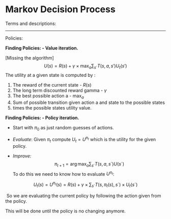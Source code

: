 # Markov Decision Process

Terms and descriptions:

____

Policies:





**Finding Policies: - Value iteration.**

[Missing the algorithm]
$$
U(s) = R(s) + \gamma \times \text{max}_a \sum_{s´} T(s,a,s') U_t(s')
$$
The utility at a given state is computed by :

1. The reward of the current state - $R(s)$
2. The long term discounted reward gamma - $\gamma$
3. The best possible action a - $\text{max}_a$  
4. Sum of possible transition given action a and state to the possible states
5. times the possible states utility value.



**Finding Policies: - Policy iteration.**

- Start with $\pi_0$ as just random guesses of actions.

- *Evaluate*: Given $\pi_t$ compute  $U_t = U^{\pi_t}$ which is the utility for the given policy.

- *Improve:*
  $$
  \pi_{t+1} = \arg\max_a \sum_{s´} T(s,a,s´) U(s´)
  $$
  To do this we need to know how to evaluate $U^{\pi_t}$:

$$
U_t(s) = U^{\pi_t}(s) = R(s) + \gamma \times \sum_{s´}{T(s,\pi_t(s), s´)\times U_t(s´)}
$$

​		So we are evaluating the current policy by following the action given from the policy.

This will be done until the policy is no changing anymore.